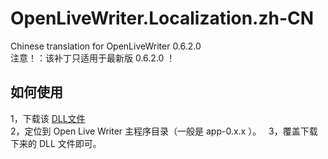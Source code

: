 # OpenLiveWriter.Localization.zh-CN
Chinese translation for OpenLiveWriter 0.6.2.0  
注意！：该补丁只适用于最新版 0.6.2.0 ！

## 如何使用
1，下载该 [DLL文件](https://github.com/LiarOnce/OpenLiveWriter.Localization.zh-CN/raw/master/OpenLiveWriter.Localization.dll)  
2，定位到 Open Live Writer 主程序目录（一般是 app-0.x.x ）。  
3，覆盖下载下来的 DLL 文件即可。
